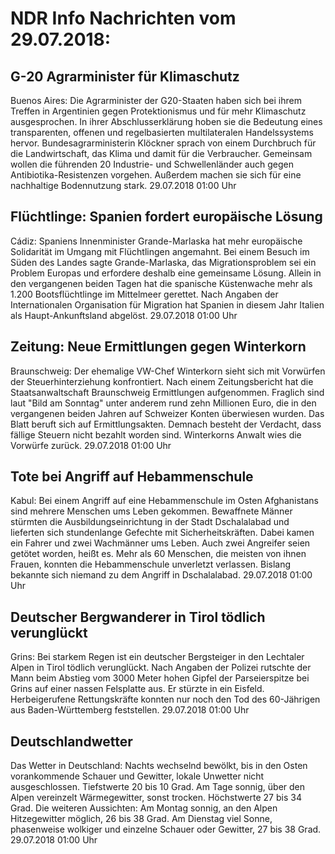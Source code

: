 # NDR Info Nachrichten vom 29.07.2018:


## G-20 Agrarminister für Klimaschutz
Buenos Aires: Die Agrarminister der G20-Staaten haben sich bei ihrem Treffen in Argentinien gegen Protektionismus und für mehr Klimaschutz ausgesprochen. In ihrer Abschlusserklärung hoben sie die Bedeutung eines transparenten, offenen und regelbasierten multilateralen Handelssystems hervor. Bundesagrarministerin Klöckner sprach von einem Durchbruch für die Landwirtschaft, das Klima und damit für die Verbraucher. Gemeinsam wollen die führenden 20 Industrie- und Schwellenländer auch gegen Antibiotika-Resistenzen vorgehen. Außerdem machen sie sich für eine nachhaltige Bodennutzung stark. 29.07.2018 01:00 Uhr 

## Flüchtlinge: Spanien fordert europäische Lösung
Cádiz:	Spaniens Innenminister Grande-Marlaska hat mehr europäische Solidarität im Umgang mit Flüchtlingen angemahnt. Bei einem Besuch im Süden des Landes sagte Grande-Marlaska, das Migrationsproblem sei ein Problem Europas und erfordere deshalb eine gemeinsame Lösung. Allein in den vergangenen beiden Tagen hat die spanische Küstenwache mehr als 1.200 Bootsflüchtlinge im Mittelmeer gerettet. Nach Angaben der Internationalen Organisation für Migration hat Spanien in diesem Jahr Italien als Haupt-Ankunftsland abgelöst. 29.07.2018 01:00 Uhr 

## Zeitung: Neue Ermittlungen gegen Winterkorn
Braunschweig: Der ehemalige VW-Chef Winterkorn sieht sich mit Vorwürfen der Steuerhinterziehung konfrontiert. Nach einem Zeitungsbericht hat die Staatsanwaltschaft Braunschweig Ermittlungen aufgenommen. Fraglich sind laut "Bild am Sonntag" unter anderem rund zehn Millionen Euro, die in den vergangenen beiden Jahren auf Schweizer Konten überwiesen wurden. Das Blatt beruft sich auf Ermittlungsakten. Demnach besteht der Verdacht, dass fällige Steuern nicht bezahlt worden sind. Winterkorns Anwalt wies die Vorwürfe zurück. 29.07.2018 01:00 Uhr 

## Tote bei Angriff auf Hebammenschule
Kabul: Bei einem Angriff auf eine Hebammenschule im Osten Afghanistans sind mehrere Menschen ums Leben gekommen. Bewaffnete Männer stürmten die Ausbildungseinrichtung in der Stadt Dschalalabad und lieferten sich stundenlange Gefechte mit Sicherheitskräften. Dabei kamen ein Fahrer und zwei Wachmänner ums Leben. Auch zwei Angreifer seien getötet worden, heißt es. Mehr als 60 Menschen, die meisten von ihnen Frauen, konnten die Hebammenschule unverletzt verlassen. Bislang bekannte sich niemand zu dem Angriff in Dschalalabad. 29.07.2018 01:00 Uhr 

## Deutscher Bergwanderer in Tirol tödlich verunglückt
Grins: Bei starkem Regen ist ein deutscher Bergsteiger in den Lechtaler Alpen in Tirol tödlich verunglückt. Nach Angaben der Polizei rutschte der Mann beim Abstieg vom 3000 Meter hohen Gipfel der Parseierspitze bei Grins auf einer nassen Felsplatte aus. Er stürzte in ein Eisfeld. Herbeigerufene Rettungskräfte konnten nur noch den Tod des 60-Jährigen aus Baden-Württemberg feststellen. 29.07.2018 01:00 Uhr 

## Deutschlandwetter
Das Wetter in Deutschland:
Nachts wechselnd bewölkt, bis in den Osten vorankommende Schauer und Gewitter, lokale Unwetter nicht ausgeschlossen. Tiefstwerte 20 bis 10 Grad. Am Tage sonnig, über den Alpen vereinzelt Wärmegewitter, sonst trocken. Höchstwerte 27 bis 34 Grad. Die weiteren Aussichten: Am Montag sonnig, an den Alpen Hitzegewitter möglich, 26 bis 38 Grad. Am Dienstag viel Sonne, phasenweise wolkiger und einzelne Schauer oder Gewitter, 27 bis 38 Grad. 29.07.2018 01:00 Uhr 
